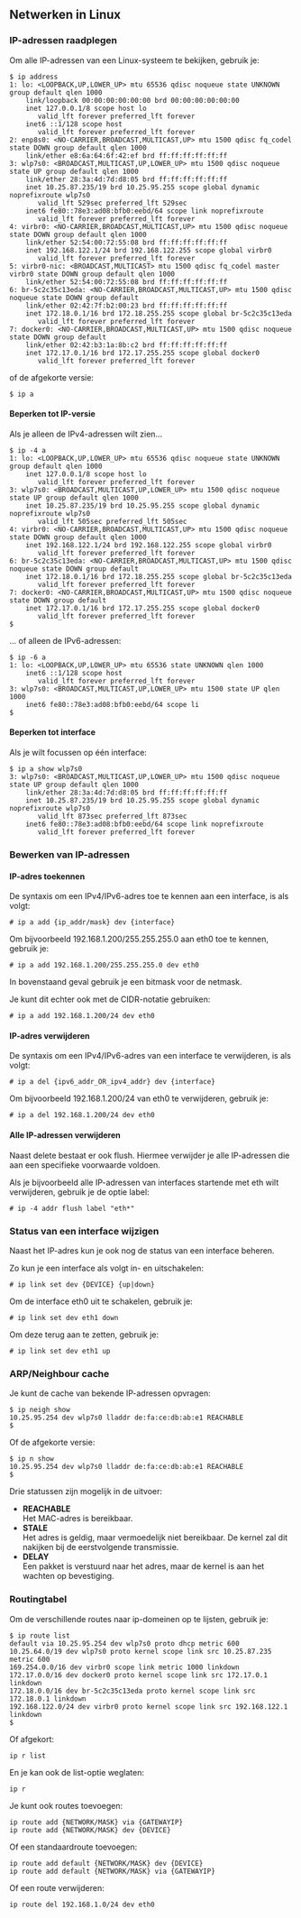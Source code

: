 ## Netwerken in Linux

### IP-adressen raadplegen

Om alle IP-adressen van een Linux-systeem te bekijken, gebruik je:

~~~
$ ip address
1: lo: <LOOPBACK,UP,LOWER_UP> mtu 65536 qdisc noqueue state UNKNOWN group default qlen 1000
    link/loopback 00:00:00:00:00:00 brd 00:00:00:00:00:00
    inet 127.0.0.1/8 scope host lo
       valid_lft forever preferred_lft forever
    inet6 ::1/128 scope host 
       valid_lft forever preferred_lft forever
2: enp8s0: <NO-CARRIER,BROADCAST,MULTICAST,UP> mtu 1500 qdisc fq_codel state DOWN group default qlen 1000
    link/ether e8:6a:64:6f:42:ef brd ff:ff:ff:ff:ff:ff
3: wlp7s0: <BROADCAST,MULTICAST,UP,LOWER_UP> mtu 1500 qdisc noqueue state UP group default qlen 1000
    link/ether 28:3a:4d:7d:d8:05 brd ff:ff:ff:ff:ff:ff
    inet 10.25.87.235/19 brd 10.25.95.255 scope global dynamic noprefixroute wlp7s0
       valid_lft 529sec preferred_lft 529sec
    inet6 fe80::78e3:ad08:bfb0:eebd/64 scope link noprefixroute 
       valid_lft forever preferred_lft forever
4: virbr0: <NO-CARRIER,BROADCAST,MULTICAST,UP> mtu 1500 qdisc noqueue state DOWN group default qlen 1000
    link/ether 52:54:00:72:55:08 brd ff:ff:ff:ff:ff:ff
    inet 192.168.122.1/24 brd 192.168.122.255 scope global virbr0
       valid_lft forever preferred_lft forever
5: virbr0-nic: <BROADCAST,MULTICAST> mtu 1500 qdisc fq_codel master virbr0 state DOWN group default qlen 1000
    link/ether 52:54:00:72:55:08 brd ff:ff:ff:ff:ff:ff
6: br-5c2c35c13eda: <NO-CARRIER,BROADCAST,MULTICAST,UP> mtu 1500 qdisc noqueue state DOWN group default 
    link/ether 02:42:7f:b2:00:23 brd ff:ff:ff:ff:ff:ff
    inet 172.18.0.1/16 brd 172.18.255.255 scope global br-5c2c35c13eda
       valid_lft forever preferred_lft forever
7: docker0: <NO-CARRIER,BROADCAST,MULTICAST,UP> mtu 1500 qdisc noqueue state DOWN group default 
    link/ether 02:42:b3:1a:8b:c2 brd ff:ff:ff:ff:ff:ff
    inet 172.17.0.1/16 brd 172.17.255.255 scope global docker0
       valid_lft forever preferred_lft forever
~~~

of de afgekorte versie:

~~~
$ ip a
~~~

#### Beperken tot IP-versie

Als je alleen de IPv4-adressen wilt zien...

~~~
$ ip -4 a
1: lo: <LOOPBACK,UP,LOWER_UP> mtu 65536 qdisc noqueue state UNKNOWN group default qlen 1000
    inet 127.0.0.1/8 scope host lo
       valid_lft forever preferred_lft forever
3: wlp7s0: <BROADCAST,MULTICAST,UP,LOWER_UP> mtu 1500 qdisc noqueue state UP group default qlen 1000
    inet 10.25.87.235/19 brd 10.25.95.255 scope global dynamic noprefixroute wlp7s0
       valid_lft 505sec preferred_lft 505sec
4: virbr0: <NO-CARRIER,BROADCAST,MULTICAST,UP> mtu 1500 qdisc noqueue state DOWN group default qlen 1000
    inet 192.168.122.1/24 brd 192.168.122.255 scope global virbr0
       valid_lft forever preferred_lft forever
6: br-5c2c35c13eda: <NO-CARRIER,BROADCAST,MULTICAST,UP> mtu 1500 qdisc noqueue state DOWN group default 
    inet 172.18.0.1/16 brd 172.18.255.255 scope global br-5c2c35c13eda
       valid_lft forever preferred_lft forever
7: docker0: <NO-CARRIER,BROADCAST,MULTICAST,UP> mtu 1500 qdisc noqueue state DOWN group default 
    inet 172.17.0.1/16 brd 172.17.255.255 scope global docker0
       valid_lft forever preferred_lft forever
$
~~~

... of alleen de IPv6-adressen:

~~~
$ ip -6 a
1: lo: <LOOPBACK,UP,LOWER_UP> mtu 65536 state UNKNOWN qlen 1000
    inet6 ::1/128 scope host 
       valid_lft forever preferred_lft forever
3: wlp7s0: <BROADCAST,MULTICAST,UP,LOWER_UP> mtu 1500 state UP qlen 1000
    inet6 fe80::78e3:ad08:bfb0:eebd/64 scope li
$
~~~

#### Beperken tot interface

Als je wilt focussen op één interface:

~~~
$ ip a show wlp7s0
3: wlp7s0: <BROADCAST,MULTICAST,UP,LOWER_UP> mtu 1500 qdisc noqueue state UP group default qlen 1000
    link/ether 28:3a:4d:7d:d8:05 brd ff:ff:ff:ff:ff:ff
    inet 10.25.87.235/19 brd 10.25.95.255 scope global dynamic noprefixroute wlp7s0
       valid_lft 873sec preferred_lft 873sec
    inet6 fe80::78e3:ad08:bfb0:eebd/64 scope link noprefixroute 
       valid_lft forever preferred_lft forever
~~~

### Bewerken van IP-adressen

#### IP-adres toekennen

De syntaxis om een IPv4/IPv6-adres toe te kennen aan een interface, is als volgt:

~~~
# ip a add {ip_addr/mask} dev {interface}
~~~

Om bijvoorbeeld 192.168.1.200/255.255.255.0 aan eth0 toe te kennen, gebruik je:

~~~
# ip a add 192.168.1.200/255.255.255.0 dev eth0
~~~

In bovenstaand geval gebruik je een bitmask voor de netmask.

Je kunt dit echter ook met de CIDR-notatie gebruiken:

~~~
# ip a add 192.168.1.200/24 dev eth0
~~~

#### IP-adres verwijderen

De syntaxis om een IPv4/IPv6-adres van een interface te verwijderen, is als volgt:

~~~
# ip a del {ipv6_addr_OR_ipv4_addr} dev {interface}
~~~

Om bijvoorbeeld 192.168.1.200/24 van eth0 te verwijderen, gebruik je: 

~~~
# ip a del 192.168.1.200/24 dev eth0
~~~

#### Alle IP-adressen verwijderen

Naast delete bestaat er ook flush. Hiermee verwijder je alle IP-adressen die aan een specifieke voorwaarde voldoen.

Als je bijvoorbeeld alle IP-adressen van interfaces startende met eth wilt verwijderen,
gebruik je de optie label:

~~~
# ip -4 addr flush label "eth*"
~~~

### Status van een interface wijzigen

Naast het IP-adres kun je ook nog de status van een interface beheren.  

Zo kun je een interface als volgt in- en uitschakelen:

~~~
# ip link set dev {DEVICE} {up|down}
~~~

Om de interface eth0 uit te schakelen, gebruik je: 

~~~
# ip link set dev eth1 down
~~~

Om deze terug aan te zetten, gebruik je:

~~~
# ip link set dev eth1 up
~~~

### ARP/Neighbour cache

Je kunt de cache van bekende IP-adressen opvragen:

~~~
$ ip neigh show
10.25.95.254 dev wlp7s0 lladdr de:fa:ce:db:ab:e1 REACHABLE
$
~~~

Of de afgekorte versie:

~~~
$ ip n show
10.25.95.254 dev wlp7s0 lladdr de:fa:ce:db:ab:e1 REACHABLE
$
~~~
 
Drie statussen zijn mogelijk in de uitvoer:

* **REACHABLE**  
  Het MAC-adres is bereikbaar.
* **STALE**  
  Het adres is geldig, maar vermoedelijk niet bereikbaar. De kernel zal dit nakijken bij de eerstvolgende transmissie.
* **DELAY**  
  Een pakket is verstuurd naar het adres, maar de kernel is aan het wachten op bevestiging.

### Routingtabel

Om de verschillende routes naar ip-domeinen op te lijsten, gebruik je:

~~~
$ ip route list
default via 10.25.95.254 dev wlp7s0 proto dhcp metric 600 
10.25.64.0/19 dev wlp7s0 proto kernel scope link src 10.25.87.235 metric 600 
169.254.0.0/16 dev virbr0 scope link metric 1000 linkdown 
172.17.0.0/16 dev docker0 proto kernel scope link src 172.17.0.1 linkdown 
172.18.0.0/16 dev br-5c2c35c13eda proto kernel scope link src 172.18.0.1 linkdown 
192.168.122.0/24 dev virbr0 proto kernel scope link src 192.168.122.1 linkdown 
$ 
~~~

Of afgekort:

~~~
ip r list
~~~

En je kan ook de list-optie weglaten:

~~~
ip r
~~~

Je kunt ook routes toevoegen:

~~~
ip route add {NETWORK/MASK} via {GATEWAYIP}
ip route add {NETWORK/MASK} dev {DEVICE}
~~~

Of een standaardroute toevoegen:

~~~
ip route add default {NETWORK/MASK} dev {DEVICE}
ip route add default {NETWORK/MASK} via {GATEWAYIP}
~~~

Of een route verwijderen:

~~~
ip route del 192.168.1.0/24 dev eth0
~~~
